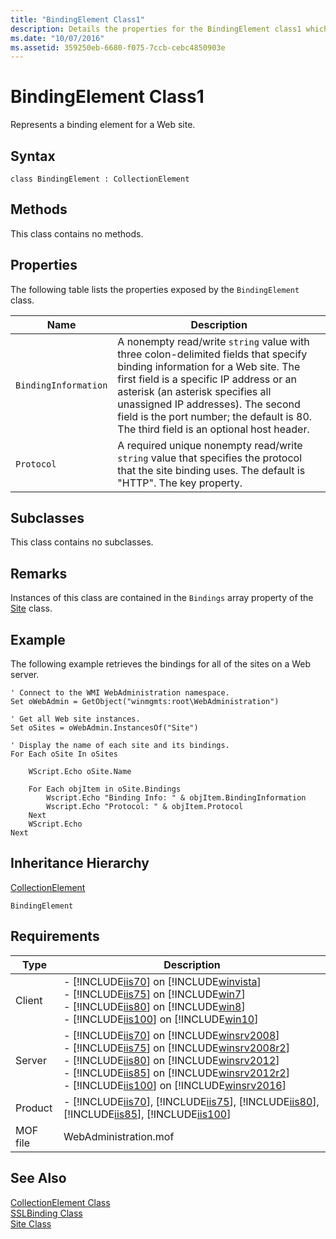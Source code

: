 ```yaml
---
title: "BindingElement Class1"
description: Details the properties for the BindingElement class1 which represents a binding element for a Web site. 
ms.date: "10/07/2016"
ms.assetid: 359250eb-6680-f075-7ccb-cebc4850903e
---
```

# BindingElement Class1
Represents a binding element for a Web site.  
  
## Syntax  
  
```vbs  
class BindingElement : CollectionElement  
```  
  
## Methods  
 This class contains no methods.  
  
## Properties  
 The following table lists the properties exposed by the `BindingElement` class.  
  
|Name|Description|  
|----------|-----------------|  
|`BindingInformation`|A nonempty read/write `string` value with three colon-delimited fields that specify binding information for a Web site. The first field is a specific IP address or an asterisk (an asterisk specifies all unassigned IP addresses). The second field is the port number; the default is 80. The third field is an optional host header.|  
|`Protocol`|A required unique nonempty read/write `string` value that specifies the protocol that the site binding uses. The default is "HTTP". The key property.|  
  
## Subclasses  
 This class contains no subclasses.  
  
## Remarks  
 Instances of this class are contained in the `Bindings` array property of the [Site](../wmi-provider/site-class.md) class.  
  
## Example  
 The following example retrieves the bindings for all of the sites on a Web server.  
  
```  
' Connect to the WMI WebAdministration namespace.  
Set oWebAdmin = GetObject("winmgmts:root\WebAdministration")  
  
' Get all Web site instances.  
Set oSites = oWebAdmin.InstancesOf("Site")  
  
' Display the name of each site and its bindings.  
For Each oSite In oSites  
  
    WScript.Echo oSite.Name  
  
    For Each objItem in oSite.Bindings  
        Wscript.Echo "Binding Info: " & objItem.BindingInformation  
        Wscript.Echo "Protocol: " & objItem.Protocol  
    Next  
    WScript.Echo  
Next  
```  
  
## Inheritance Hierarchy  
 [CollectionElement](../wmi-provider/collectionelement-class.md)  
  
 `BindingElement`  
  
## Requirements  
  
|Type|Description|  
|----------|-----------------|  
|Client|-   [!INCLUDE[iis70](../wmi-provider/includes/iis70-md.md)] on [!INCLUDE[winvista](../wmi-provider/includes/winvista-md.md)]<br />-   [!INCLUDE[iis75](../wmi-provider/includes/iis75-md.md)] on [!INCLUDE[win7](../wmi-provider/includes/win7-md.md)]<br />-   [!INCLUDE[iis80](../wmi-provider/includes/iis80-md.md)] on [!INCLUDE[win8](../wmi-provider/includes/win8-md.md)]<br />-   [!INCLUDE[iis100](../wmi-provider/includes/iis100-md.md)] on [!INCLUDE[win10](../wmi-provider/includes/win10-md.md)]|  
|Server|-   [!INCLUDE[iis70](../wmi-provider/includes/iis70-md.md)] on [!INCLUDE[winsrv2008](../wmi-provider/includes/winsrv2008-md.md)]<br />-   [!INCLUDE[iis75](../wmi-provider/includes/iis75-md.md)] on [!INCLUDE[winsrv2008r2](../wmi-provider/includes/winsrv2008r2-md.md)]<br />-   [!INCLUDE[iis80](../wmi-provider/includes/iis80-md.md)] on [!INCLUDE[winsrv2012](../wmi-provider/includes/winsrv2012-md.md)]<br />-   [!INCLUDE[iis85](../wmi-provider/includes/iis85-md.md)] on [!INCLUDE[winsrv2012r2](../wmi-provider/includes/winsrv2012r2-md.md)]<br />-   [!INCLUDE[iis100](../wmi-provider/includes/iis100-md.md)] on [!INCLUDE[winsrv2016](../wmi-provider/includes/winsrv2016-md.md)]|  
|Product|-   [!INCLUDE[iis70](../wmi-provider/includes/iis70-md.md)], [!INCLUDE[iis75](../wmi-provider/includes/iis75-md.md)], [!INCLUDE[iis80](../wmi-provider/includes/iis80-md.md)], [!INCLUDE[iis85](../wmi-provider/includes/iis85-md.md)], [!INCLUDE[iis100](../wmi-provider/includes/iis100-md.md)]|  
|MOF file|WebAdministration.mof|  
  
## See Also  
 [CollectionElement Class](../wmi-provider/collectionelement-class.md)   
 [SSLBinding Class](../wmi-provider/sslbinding-class.md)   
 [Site Class](../wmi-provider/site-class.md)
